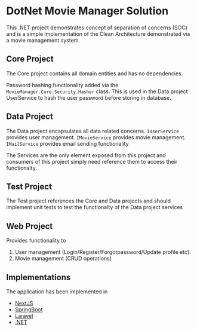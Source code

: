 # DotNet Movie Manager Solution

This .NET project demonstrates concept of separation of concerns (SOC) and is a simple implementation of the Clean Architecture demonstrated via a movie management system.

## Core Project

The Core project contains all domain entities and has no dependencies.

Password hashing functionality added via the ```MovieManager.Core.Security.Hasher``` class. This is used in the Data project UserService to hash the user password before storing in database.

## Data Project

The Data project encapsulates all data related concerns.
```IUserService``` provides user management.
```IMovieService``` provides movie management.
```IMailService``` provides email sending functionality

The Services are the only element exposed from this project and consumers of this project simply need reference them to access their functionalty.

## Test Project

The Test project references the Core and Data projects and should implement unit tests to test the functionalty of the Data project services

## Web Project

Provides functionality to

1. User management (Login/Register/Forgotpassword/Update profile etc).
2. Movie management (CRUD operations)

## Implementations

The application has been implemented in

- [NextJS](https://github.com/termon/nextjs-moviemanager)
- [SpringBoot](https://github.com/termon/spring-boot-moviemanager)
- [Laravel](https://github.com/termon/laravel-moviemanager)
- [.NET](https://github.com/termon/dotnet-moviemanager)